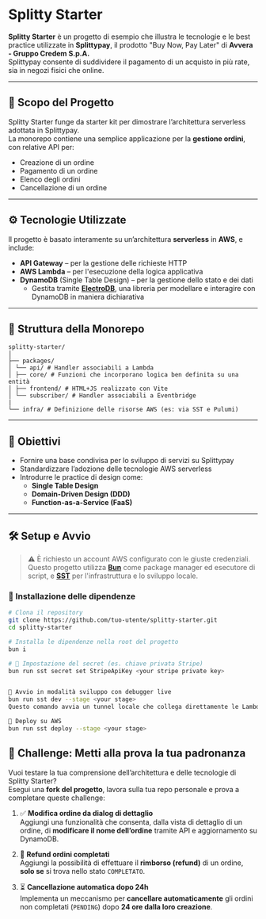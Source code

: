 # Splitty Starter

**Splitty Starter** è un progetto di esempio che illustra le tecnologie e le best practice utilizzate in **Splittypay**, il prodotto "Buy Now, Pay Later" di **Avvera - Gruppo Credem S.p.A.**  
Splittypay consente di suddividere il pagamento di un acquisto in più rate, sia in negozi fisici che online.

---

## 🧩 Scopo del Progetto

Splitty Starter funge da starter kit per dimostrare l’architettura serverless adottata in Splittypay.  
La monorepo contiene una semplice applicazione per la **gestione ordini**, con relative API per:

- Creazione di un ordine
- Pagamento di un ordine
- Elenco degli ordini
- Cancellazione di un ordine

---

## ⚙️ Tecnologie Utilizzate

Il progetto è basato interamente su un’architettura **serverless** in **AWS**, e include:

- **API Gateway** – per la gestione delle richieste HTTP
- **AWS Lambda** – per l'esecuzione della logica applicativa
- **DynamoDB** (Single Table Design) – per la gestione dello stato e dei dati
  - Gestita tramite [**ElectroDB**](https://github.com/tywalch/electrodb), una libreria per modellare e interagire con DynamoDB in maniera dichiarativa

---

## 📁 Struttura della Monorepo
    splitty-starter/
    │
    ├── packages/
    │ └── api/ # Handler associabili a Lambda
    │ ├── core/ # Funzioni che incorporano logica ben definita su una entità
    │ ├── frontend/ # HTML+JS realizzato con Vite
    │ └── subscriber/ # Handler associabili a Eventbridge
    |
    └── infra/ # Definizione delle risorse AWS (es: via SST e Pulumi)
---
## 🚀 Obiettivi

- Fornire una base condivisa per lo sviluppo di servizi su Splittypay
- Standardizzare l’adozione delle tecnologie AWS serverless
- Introdurre le practice di design come:
  - **Single Table Design**
  - **Domain-Driven Design (DDD)**
  - **Function-as-a-Service (FaaS)**

---
## 🛠️ Setup e Avvio
> ⚠️ È richiesto un account AWS configurato con le giuste credenziali.  
> Questo progetto utilizza [**Bun**](https://bun.sh) come package manager ed esecutore di script, e [**SST**](https://sst.dev) per l'infrastruttura e lo sviluppo locale.

### 🔧 Installazione delle dipendenze

```bash
# Clona il repository
git clone https://github.com/tuo-utente/splitty-starter.git
cd splitty-starter

# Installa le dipendenze nella root del progetto
bun i

# 🔐 Impostazione del secret (es. chiave privata Stripe)
bun run sst secret set StripeApiKey <your stripe private key>


🧪 Avvio in modalità sviluppo con debugger live
bun run sst dev --stage <your stage>
Questo comando avvia un tunnel locale che collega direttamente le Lambda al tuo ambiente di sviluppo.

🚀 Deploy su AWS
bun run sst deploy --stage <your stage>

```
## 🧪 Challenge: Metti alla prova la tua padronanza

Vuoi testare la tua comprensione dell’architettura e delle tecnologie di Splitty Starter?  
Esegui una **fork del progetto**, lavora sulla tua repo personale e prova a completare queste challenge:

1. ✅ **Modifica ordine da dialog di dettaglio**  
   Aggiungi una funzionalità che consenta, dalla vista di dettaglio di un ordine, di **modificare il nome dell’ordine** tramite API e aggiornamento su DynamoDB.

2. 💸 **Refund ordini completati**  
   Aggiungi la possibilità di effettuare il **rimborso (refund)** di un ordine, **solo se** si trova nello stato `COMPLETATO`.

3. ⏳ **Cancellazione automatica dopo 24h**  
   Implementa un meccanismo per **cancellare automaticamente** gli ordini non completati (`PENDING`) dopo **24 ore dalla loro creazione**.